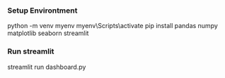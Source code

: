### Setup Environtment

python -m venv myenv
myenv\Scripts\activate
pip install pandas numpy matplotlib seaborn streamlit

### Run streamlit

streamlit run dashboard.py